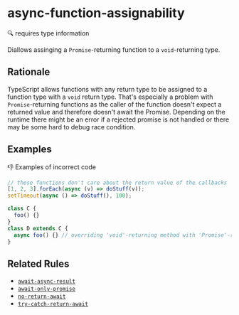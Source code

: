 # async-function-assignability

:mag: requires type information

Diallows assinging a `Promise`-returning function to a `void`-returning type.

## Rationale

TypeScript allows functions with any return type to be assigned to a function type with a `void` return type.
That's especially a problem with `Promise`-returning functions as the caller of the function doesn't expect a returned value and therefore doesn't await the Promise.
Depending on the runtime there might be an error if a rejected promise is not handled or there may be some hard to debug race condition.

## Examples

:thumbsdown: Examples of incorrect code

```ts
// these functions don't care about the return value of the callbacks
[1, 2, 3].forEach(async (v) => doStuff(v));
setTimeout(async () => doStuff(), 100);

class C {
  foo() {}
}
class D extends C {
  async foo() {} // overriding 'void'-returning method with 'Promise'-returning method
}
```

## Related Rules

* [`await-async-result`](await-async-result.md)
* [`await-only-promise`](await-only-promise.md)
* [`no-return-await`](no-return-await.md)
* [`try-catch-return-await`](try-catch-return-await.md)
